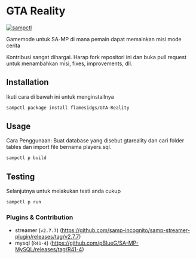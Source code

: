 # GTA Reality
[![sampctl](https://img.shields.io/badge/SAMPCTL-GTA--Reality-2f2f2f.svg?style=for-the-badge)](https://github.com/Lukman350/RRP)

Gamemode untuk SA-MP di mana pemain dapat memainkan misi mode cerita

Kontribusi sangat dihargai. Harap fork repositori ini dan buka pull request untuk menambahkan misi, fixes, improvements, dll.

## Installation
Ikuti cara di bawah ini untuk menginstallnya
```bash
sampctl package install flamesidgs/GTA-Reality
```

## Usage
Cara Penggunaan:
Buat database yang disebut gtareality dan cari folder tables dan import file bernama players.sql.
```bash
sampctl p build
```

## Testing
Selanjutnya untuk melakukan testi anda cukup
```bash
sampctl p run
```

### Plugins & Contribution
- streamer (`v2.7.7`) (https://github.com/samp-incognito/samp-streamer-plugin/releases/tag/v2.7.7)
- mysql (`R41-4`) (https://github.com/pBlueG/SA-MP-MySQL/releases/tag/R41-4)
